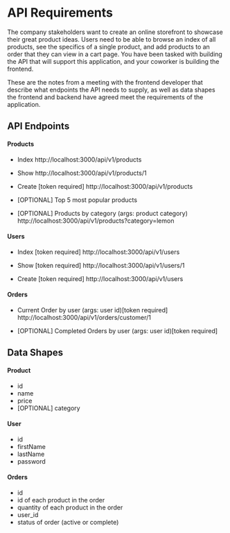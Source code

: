 # API Requirements
The company stakeholders want to create an online storefront to showcase their great product ideas. Users need to be able to browse an index of all products, see the specifics of a single product, and add products to an order that they can view in a cart page. You have been tasked with building the API that will support this application, and your coworker is building the frontend.

These are the notes from a meeting with the frontend developer that describe what endpoints the API needs to supply, as well as data shapes the frontend and backend have agreed meet the requirements of the application. 

## API Endpoints

#### Products
- Index 
  http://localhost:3000/api/v1/products
  
- Show
  http://localhost:3000/api/v1/products/1

- Create [token required]
  http://localhost:3000/api/v1/products

- [OPTIONAL] Top 5 most popular products 

- [OPTIONAL] Products by category (args: product category)
  http://localhost:3000/api/v1/products?category=lemon


#### Users
- Index [token required]
  http://localhost:3000/api/v1/users

- Show [token required]
  http://localhost:3000/api/v1/users/1

- Create [token required]
http://localhost:3000/api/v1/users

#### Orders
- Current Order by user (args: user id)[token required]
http://localhost:3000/api/v1/orders/customer/1

- [OPTIONAL] Completed Orders by user (args: user id)[token required]


## Data Shapes
#### Product
-  id
- name
- price
- [OPTIONAL] category

#### User
- id
- firstName
- lastName
- password

#### Orders
- id
- id of each product in the order
- quantity of each product in the order
- user_id
- status of order (active or complete)

